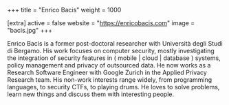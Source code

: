 +++
title = "Enrico Bacis"
weight = 1000

[extra]
active = false
website = "https://enricobacis.com"
image = "bacis.jpg"
+++

Enrico Bacis is a former post-doctoral researcher with Università degli Studi
di Bergamo. His work focuses on computer security, mostly investigating the
integration of security features in ( mobile | cloud | database ) systems,
policy management and privacy of outsourced data. He now works as a Research
Software Engineer with Google Zurich in the Applied Privacy Research team. His
non-work interests range widely, from programming languages, to security CTFs,
to playing drums. He loves to solve problems, learn new things and discuss them
with interesting people.